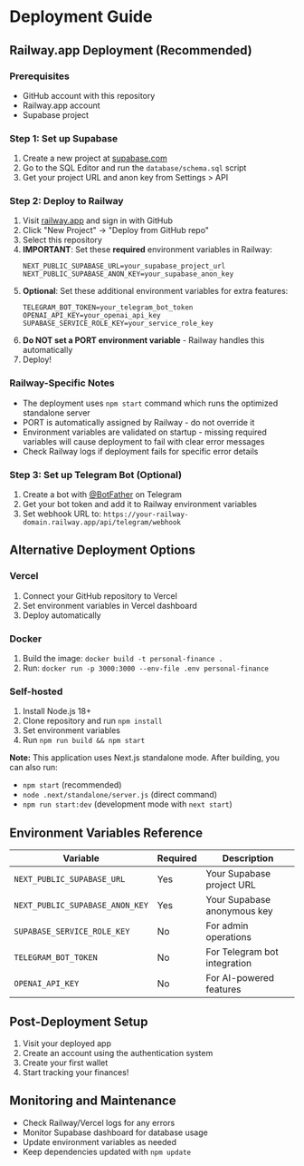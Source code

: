 # Deployment Guide

## Railway.app Deployment (Recommended)

### Prerequisites
- GitHub account with this repository
- Railway.app account
- Supabase project

### Step 1: Set up Supabase
1. Create a new project at [supabase.com](https://supabase.com)
2. Go to the SQL Editor and run the `database/schema.sql` script
3. Get your project URL and anon key from Settings > API

### Step 2: Deploy to Railway
1. Visit [railway.app](https://railway.app) and sign in with GitHub
2. Click "New Project" → "Deploy from GitHub repo"
3. Select this repository
4. **IMPORTANT**: Set these **required** environment variables in Railway:
   ```
   NEXT_PUBLIC_SUPABASE_URL=your_supabase_project_url
   NEXT_PUBLIC_SUPABASE_ANON_KEY=your_supabase_anon_key
   ```
5. **Optional**: Set these additional environment variables for extra features:
   ```
   TELEGRAM_BOT_TOKEN=your_telegram_bot_token
   OPENAI_API_KEY=your_openai_api_key
   SUPABASE_SERVICE_ROLE_KEY=your_service_role_key
   ```
6. **Do NOT set a PORT environment variable** - Railway handles this automatically
7. Deploy!

### Railway-Specific Notes
- The deployment uses `npm start` command which runs the optimized standalone server
- PORT is automatically assigned by Railway - do not override it
- Environment variables are validated on startup - missing required variables will cause deployment to fail with clear error messages
- Check Railway logs if deployment fails for specific error details

### Step 3: Set up Telegram Bot (Optional)
1. Create a bot with [@BotFather](https://t.me/botfather) on Telegram
2. Get your bot token and add it to Railway environment variables
3. Set webhook URL to: `https://your-railway-domain.railway.app/api/telegram/webhook`

## Alternative Deployment Options

### Vercel
1. Connect your GitHub repository to Vercel
2. Set environment variables in Vercel dashboard
3. Deploy automatically

### Docker
1. Build the image: `docker build -t personal-finance .`
2. Run: `docker run -p 3000:3000 --env-file .env personal-finance`

### Self-hosted
1. Install Node.js 18+
2. Clone repository and run `npm install`
3. Set environment variables
4. Run `npm run build && npm start`

**Note:** This application uses Next.js standalone mode. After building, you can also run:
- `npm start` (recommended) 
- `node .next/standalone/server.js` (direct command)
- `npm run start:dev` (development mode with `next start`)

## Environment Variables Reference

| Variable | Required | Description |
|----------|----------|-------------|
| `NEXT_PUBLIC_SUPABASE_URL` | Yes | Your Supabase project URL |
| `NEXT_PUBLIC_SUPABASE_ANON_KEY` | Yes | Your Supabase anonymous key |
| `SUPABASE_SERVICE_ROLE_KEY` | No | For admin operations |
| `TELEGRAM_BOT_TOKEN` | No | For Telegram bot integration |
| `OPENAI_API_KEY` | No | For AI-powered features |

## Post-Deployment Setup

1. Visit your deployed app
2. Create an account using the authentication system
3. Create your first wallet
4. Start tracking your finances!

## Monitoring and Maintenance

- Check Railway/Vercel logs for any errors
- Monitor Supabase dashboard for database usage
- Update environment variables as needed
- Keep dependencies updated with `npm update`